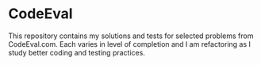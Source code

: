 CodeEval
========

This repository contains my solutions and tests for selected problems from CodeEval.com. Each varies in level of completion and I am refactoring as I study better coding and testing practices.
